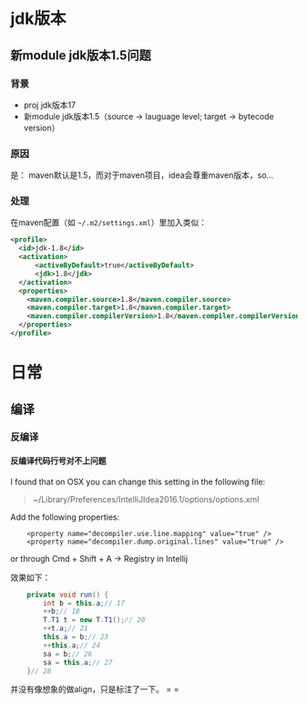 

# jdk版本

## 新module jdk版本1.5问题

### 背景

* proj jdk版本17
* 新module jdk版本1.5（source -> lauguage level; target -> bytecode version）



### 原因

是： maven默认是1.5，而对于maven项目，idea会尊重maven版本，so... 



### 处理

在maven配置（如 `~/.m2/settings.xml`）里加入类似：

```xml
<profile>
  <id>jdk-1.8</id>
  <activation>
      <activeByDefault>true</activeByDefault>
      <jdk>1.8</jdk>
  </activation>
  <properties>
    <maven.compiler.source>1.8</maven.compiler.source>
    <maven.compiler.target>1.8</maven.compiler.target>
    <maven.compiler.compilerVersion>1.8</maven.compiler.compilerVersion>
  </properties>
</profile>
```





# 日常



## 编译



### 反编译



#### 反编译代码行号对不上问题



I found that on OSX you can change this setting in the following file:

> ~/Library/Preferences/IntelliJIdea2016.1/options/options.xml

Add the following properties:

```
    <property name="decompiler.use.line.mapping" value="true" />
    <property name="decompiler.dump.original.lines" value="true" />
```



or through Cmd + Shift + A -> Registry in Intellij



效果如下：

```java
    private void run() {
        int b = this.a;// 17
        ++b;// 18
        T.T1 t = new T.T1();// 20
        ++t.a;// 21
        this.a = b;// 23
        ++this.a;// 24
        sa = b;// 26
        sa = this.a;// 27
    }// 28
```

并没有像想象的做align，只是标注了一下。 = =























